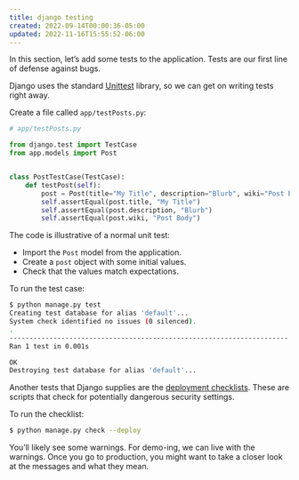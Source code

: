 ```yaml
---
title: django testing
created: 2022-09-14T00:00:36-05:00
updated: 2022-11-16T15:55:52-06:00
---
```


In this section, let’s add some tests to the application. Tests are our first line of defense against bugs.

Django uses the standard [Unittest](https://docs.python.org/3/library/unittest.html) library, so we can get on writing tests right away.

Create a file called `app/testPosts.py`:

```python
# app/testPosts.py

from django.test import TestCase
from app.models import Post


class PostTestCase(TestCase):
    def testPost(self):
        post = Post(title="My Title", description="Blurb", wiki="Post Body")
        self.assertEqual(post.title, "My Title")
        self.assertEqual(post.description, "Blurb")
        self.assertEqual(post.wiki, "Post Body")
```

The code is illustrative of a normal unit test:

-   Import the `Post` model from the application.
-   Create a `post` object with some initial values.
-   Check that the values match expectations.

To run the test case:

```bash
$ python manage.py test
Creating test database for alias 'default'...
System check identified no issues (0 silenced).
.
----------------------------------------------------------------------
Ran 1 test in 0.001s

OK
Destroying test database for alias 'default'...
```

Another tests that Django supplies are the [deployment checklists](https://docs.djangoproject.com/en/3.0/howto/deployment/checklist/). These are scripts that check for potentially dangerous security settings.

To run the checklist:

```bash
$ python manage.py check --deploy
```

You’ll likely see some warnings. For demo-ing, we can live with the warnings. Once you go to production, you might want to take a closer look at the messages and what they mean.